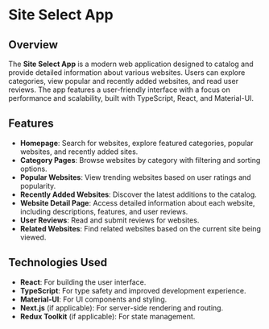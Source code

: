 # Site Select App

## Overview

The **Site Select App** is a modern web application designed to catalog and provide detailed information about various websites. Users can explore categories, view popular and recently added websites, and read user reviews. The app features a user-friendly interface with a focus on performance and scalability, built with TypeScript, React, and Material-UI.

## Features

- **Homepage**: Search for websites, explore featured categories, popular websites, and recently added sites.
- **Category Pages**: Browse websites by category with filtering and sorting options.
- **Popular Websites**: View trending websites based on user ratings and popularity.
- **Recently Added Websites**: Discover the latest additions to the catalog.
- **Website Detail Page**: Access detailed information about each website, including descriptions, features, and user reviews.
- **User Reviews**: Read and submit reviews for websites.
- **Related Websites**: Find related websites based on the current site being viewed.

## Technologies Used

- **React**: For building the user interface.
- **TypeScript**: For type safety and improved development experience.
- **Material-UI**: For UI components and styling.
- **Next.js** (if applicable): For server-side rendering and routing.
- **Redux Toolkit** (if applicable): For state management.